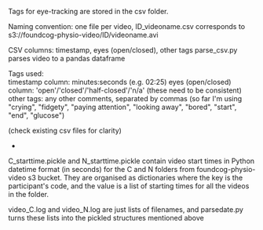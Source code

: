 Tags for eye-tracking are stored in the csv folder.

Naming convention:
one file per video, ID_videoname.csv corresponds to s3://foundcog-physio-video/ID/videoname.avi

CSV columns:  timestamp,	eyes (open/closed),	other tags
parse_csv.py parses video to a pandas dataframe

Tags used:  
timestamp column: minutes:seconds (e.g. 02:25)
eyes (open/closed) column: 'open'/'closed'/'half-closed'/'n/a' (these need to be consistent)
other tags: any other comments, separated by commas (so far I'm using "crying", "fidgety", "paying attention", "looking away", "bored", "start", "end", "glucose")

(check existing csv files for clarity)

*

C_starttime.pickle and N_starttime.pickle contain video start times in Python datetime format (in seconds) for the C and N folders from foundcog-physio-video s3 bucket. They are organised as dictionaries where the key is the participant's code, and the value is a list of starting times for all the videos in the folder.

video_C.log and video_N.log are just lists of filenames, and parsedate.py turns these lists into the pickled structures mentioned above
